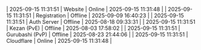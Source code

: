 | 2025-09-15 11:31:51 | Website | Online | 2025-09-15 11:31:48 |
| 2025-09-15 11:31:51 | Registration | Offline | 2025-09-09 16:40:23 |
| 2025-09-15 11:31:51 | Auth Server | Offline | 2025-08-18 09:33:31 |
| 2025-09-15 11:31:51 | Kezan (PvE) | Offline | 2025-08-03 17:58:02 |
| 2025-09-15 11:31:51 | Gurubashi (PvP) | Offline | 2025-08-23 21:44:06 |
| 2025-09-15 11:31:51 | Cloudflare | Online | 2025-09-15 11:31:48 |
